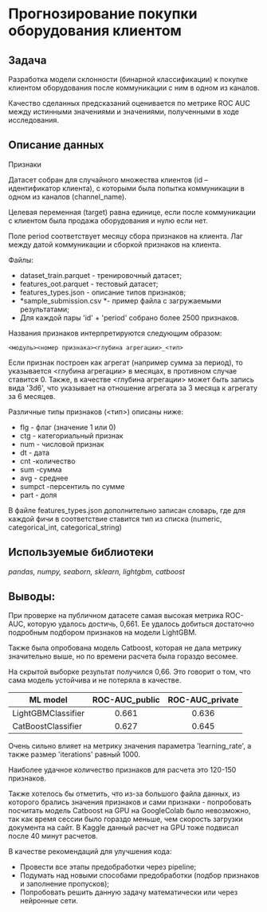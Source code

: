 # Прогнозирование покупки оборудования клиентом

## Задача
Разработка модели склонности (бинарной классификации) к покупке клиентом оборудования после коммуникации с ним в одном из каналов.

Качество сделанных предсказаний оценивается по метрике ROC AUC между истинными значениями и значениями, полученными в ходе исследования.

## Описание данных

Признаки

  Датасет собран для случайного множества клиентов (id – идентификатор клиента), с которыми была попытка коммуникации в одном из каналов (channel_name).

  Целевая переменная (target) равна единице, если после коммуникации с клиентом была продажа оборудования и нулю если нет.

  Поле period соответствует месяцу сбора признаков на клиента. Лаг между датой коммуникации и сборкой признаков на клиента.

Файлы:

* dataset_train.parquet - тренировочный датасет;
* features_oot.parquet - тестовый датасет;
* features_types.json - описание типов признаков;
* *sample_submission.csv *- пример файла с загружаемыми результатами;
* Для каждой пары 'id' + 'period' собрано более 2500 признаков.

Названия признаков интерпретируются следующим образом:

    <модуль><номер признака><глубина агрегации>_<тип>

Если признак построен как агрегат (например сумма за период), то указывается <глубина агрегации> в месяцах, в противном случае ставится 0. Также, в качестве <глубина агрегации> может быть запись вида '3d6', что указывает на отношение агрегата за 3 месяца к агрегату за 6 месяцев.

Различные типы признаков (<тип>) описаны ниже:

* flg - флаг (значение 1 или 0)
* ctg - категориальный признак
* num - числовой признак
* dt - дата
* cnt -количество
* sum -сумма
* avg - среднее
* sumpct -персентиль по сумме
* part - доля

В файле features_types.json дополнительно записан словарь, где для каждой фичи в соответствие ставится тип из списка (numeric, categorical_int, categorical_string)

## Используемые библиотеки
*pandas, numpy, seaborn, sklearn, lightgbm, catboost*

## Выводы:

При проверке на публичном датасете самая высокая метрика ROC-AUC, которую удалось достичь, 0,661. Ее удалось добиться достаточно подробным подбором признаков на модели LightGBM.

Также была опробована модель Catboost, которая не дала метрику значительно выше, но по времени расчета была гораздо весомее.

На скрытой выборке результат получился 0,66. Это говорит о том, что сама модель устойчива и не потеряла в качестве.

| ML model | ROC-AUC_public | ROC-AUC_private |
| ---------------------- |:-----:| :-----:|
| LightGBMClassifier | 0.661 | 0.636 |
| CatBoostClassifier	   | 0.627 | 0.645 |

Очень сильно влияет на метрику значения параметра 'learning_rate', а также размер 'iterations' равный 1000.

Наиболее удачное количество признаков для расчета это 120-150 признаков.

Также хотелось бы отметить, что из-за большого файла данных, из которого брались значения признаков и сами признаки - попробовать посчитать модель Catboost на GPU на GoogleColab было невозможно, так как время сессии было гораздо меньше, чем скорость загрузки документа на сайт. В Kaggle данный расчет на GPU тоже подвисал после 40 минут расчетов.

В качестве рекомендаций для улучшения кода:

* Провести все этапы предобработки через pipeline;
* Подумать над новыми способами предобработки (подбор признаков и заполнение пропусков);
* Попробовать решить данную задачу математически или через нейронные сети.




